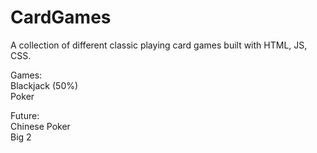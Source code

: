 # CardGames
A collection of different classic playing card games built with HTML, JS, CSS.

Games:  
Blackjack (50%)  
Poker  

Future:  
Chinese Poker  
Big 2  
